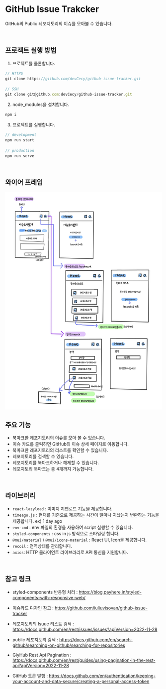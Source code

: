 # GitHub Issue Trakcker

GitHub의 Public 레포지토리의 이슈를 모아볼 수 있습니다.

</br>

## 프로젝트 실행 방법

1. 프로젝트를 클론합니다.

```ts
// HTTPS
git clone https://github.com/devCecy/github-issue-tracker.git

// SSH
git clone git@github.com:devCecy/github-issue-tracker.git
```

2. node_modules을 설치합니다.

```ts
npm i
```

3. 프로젝트를 실행합니다.

```ts
// development
npm run start

// production
npm run serve
```

  </br>

## 와이어 프레임

<img src="public/wireframe.jpg" widht="600" height="700">

</br>

## 주요 기능

- 북마크한 레포지토리의 이슈를 모아 볼 수 있습니다.
- 이슈 카드를 클릭하면 GitHub의 이슈 상세 페이지로 이동합니다.
- 북마크한 레포지토리의 리스트를 확인할 수 있습니다.
- 레포지토리를 검색할 수 있습니다.
- 레포지토리를 북마크하거나 해제할 수 있습니다.
- 레포지토리 북마크는 총 4개까지 가능합니다.

</br>

## 라이브러리

- `react-lazyload` : 이미지 지연로드 기능을 제공합니다.
- `timeago.js` : 현재를 기준으로 제공하는 시간이 얼마나 지났는지 변환하는 기능을 제공합니다. ex) 1 day ago
- `env-cmd` : env 파일의 환경을 사용하여 script 실행할 수 있습니다.
- `styled-components` : css in js 방식으로 스타일링 합니다.
- `@mui/material` / `@mui/icons-material` : React UI, Icon을 제공합니다.
- `recoil` : 전역상태를 관리합니다.
- `axios`: HTTP 클라이언트 라이브러리로 API 통신을 지원합니다.

</br>

## 참고 링크

- styled-components 반응형 처리 : https://blog.payhere.in/styled-components-with-responsive-web/

- 이슈카드 디자인 참고 : https://github.com/iuliuvisovan/github-issue-tracker

- 레포지토리의 Isuue 리스트 검색 : https://docs.github.com/en/rest/issues/issues?apiVersion=2022-11-28

- public 레포지토리 검색 : https://docs.github.com/en/search-github/searching-on-github/searching-for-repositories

- GiyHub Rest Api Pagination : https://docs.github.com/en/rest/guides/using-pagination-in-the-rest-api?apiVersion=2022-11-28

- GitHub 토큰 발행 : https://docs.github.com/en/authentication/keeping-your-account-and-data-secure/creating-a-personal-access-token
